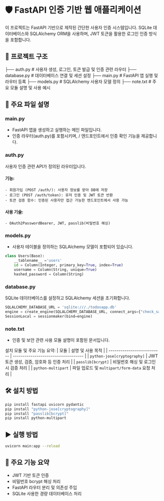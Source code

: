 # 🛡️ FastAPI 인증 기반 웹 애플리케이션
이 프로젝트는 FastAPI 기반으로 제작된 간단한 사용자 인증 시스템입니다. SQLite 데이터베이스와 SQLAlchemy ORM을 사용하며, JWT 토큰을 활용한 로그인 인증 방식을 포함합니다.

## 📂 프로젝트 구조
├── auth.py          # 사용자 생성, 로그인, 토큰 발급 및 인증 관련 라우터
├── database.py      # 데이터베이스 연결 및 세션 설정
├── main.py          # FastAPI 앱 실행 및 라우터 등록
├── models.py        # SQLAlchemy 사용자 모델 정의
├── note.txt         # 주요 모듈 설명 및 사용 예시

## 🧩 주요 파일 설명
### main.py
- FastAPI 앱을 생성하고 실행하는 메인 파일입니다.
- 인증 라우터(auth.py)를 포함시키며, / 엔드포인트에서 인증 확인 기능을 제공합니다.

### auth.py
사용자 인증 관련 API가 정의된 라우터입니다.

#### 기능:
    - 회원가입 (POST /auth/): 사용자 정보를 받아 DB에 저장
    - 로그인 (POST /auth/token): 유저 인증 및 JWT 토큰 반환
    - 토큰 검증 함수: 인증된 사용자만 접근 가능한 엔드포인트에서 사용 가능

#### 사용 기술:
    - OAuth2PasswordBearer, JWT, passlib(비밀번호 해싱)

### models.py
- 사용자 테이블을 정의하는 SQLAlchemy 모델이 포함되어 있습니다.
```python
class Users(Base):
    __tablename__ ='users'
    id = Column(Integer, primary_key=True, index=True)
    username = Column(String, unique=True)
    hashed_password = Column(String)

```
### database.py
SQLite 데이터베이스를 설정하고 SQLAlchemy 세션을 초기화합니다.
```python
SQLALCHEMY_DATABASE_URL = 'sqlite:///./todosapp.db'
engine = create_engine(SQLALCHEMY_DATABASE_URL, connect_args={"check_same_thread": False})
SessionLocal = sessionmaker(bind=engine)
```

### note.txt
- 인증 및 보안 관련 사용 모듈 설명이 포함된 문서입니다.

설치 모듈 및 주요 기능 요약:
| 모듈                          | 설명 및 사용 목적                           |
| --------------------------- | ------------------------------------ |
| `python-jose[cryptography]` | JWT 토큰 생성, 검증, 암호화 등 인증 처리           |
| `passlib[bcrypt]`           | 비밀번호 해싱 및 로그인 시 검증 처리                |
| `python-multipart`          | 파일 업로드 및 `multipart/form-data` 요청 처리 |


## 🛠 설치 방법
```bash
pip install fastapi uvicorn pydantic
pip install "python-jose[cryptography]"
pip install "passlib[bcrypt]"
pip install python-multipart

```


## ▶ 실행 방법
```bash
uvicorn main:app --reload
```


## 🔐 주요 기능 요약
- JWT 기반 토큰 인증
- 비밀번호 bcrypt 해싱 처리
- FastAPI 라우터 분리 및 의존성 주입
- SQLite 사용한 경량 데이터베이스 처리

